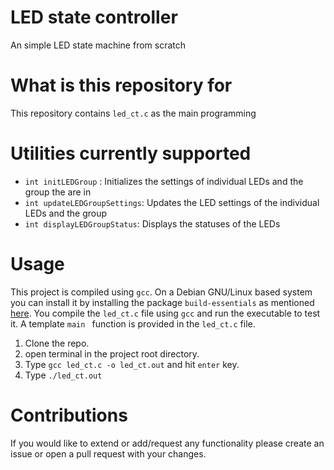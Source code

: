 # LED state controller
An simple LED state machine from scratch

# What is this repository for

This repository contains `led_ct.c` as the main programming

# Utilities currently supported

* `int initLEDGroup` : Initializes the settings of individual LEDs and the group the are in
* `int updateLEDGroupSettings`: Updates the LED settings of the individual LEDs and the group
* `int displayLEDGroupStatus`: Displays the statuses of the LEDs

# Usage

This project is compiled using `gcc`. On a Debian GNU/Linux based system you can install it by installing the package `build-essentials` as mentioned [here](https://lists.debian.org/debian-gcc/2008/04/msg00089.html).
You compile the `led_ct.c` file using `gcc` and run the executable to test it. A template `main ` function is provided in the `led_ct.c` file.
1. Clone the repo.
2. open terminal in the project root directory.
3. Type `gcc led_ct.c -o led_ct.out` and hit `enter` key.
4. Type `./led_ct.out`

# Contributions

If you would like to extend or add/request any functionality please create an issue or open a pull request with your changes. 
